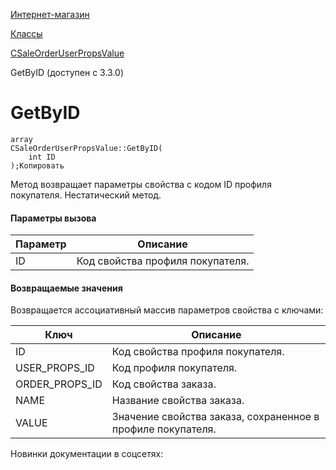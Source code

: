 [Интернет-магазин](/api_help/sale/index.php)

[Классы](/api_help/sale/classes/index.php)

[CSaleOrderUserPropsValue](/api_help/sale/classes/csaleorderuserpropsvalue/index.php)

GetByID (доступен с 3.3.0)

GetByID
=======

```
array
CSaleOrderUserPropsValue::GetByID(
	int ID
);Копировать
```

Метод возвращает параметры свойства с кодом ID профиля покупателя. Нестатический метод.

#### Параметры вызова

| Параметр | Описание |
| --- | --- |
| ID | Код свойства профиля покупателя. |

#### Возвращаемые значения

Возвращается ассоциативный массив параметров свойства с ключами:

| Ключ | Описание |
| --- | --- |
| ID | Код свойства профиля покупателя. |
| USER\_PROPS\_ID | Код профиля покупателя. |
| ORDER\_PROPS\_ID | Код свойства заказа. |
| NAME | Название свойства заказа. |
| VALUE | Значение свойства заказа, сохраненное в профиле покупателя. |

Новинки документации в соцсетях: